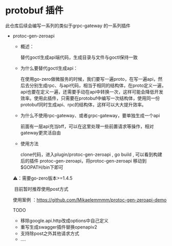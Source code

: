 # protobuf 插件

此仓库后续会编写一系列的类似于grpc-gateway 的一系列插件



- protoc-gen-zeroapi

  - 概述：

    替代goctl生成api端代码，生成目录与文件与goctl保持一致

  - 为什么要替代goctl生成api：

    在使用go-zero做微服务的时候，我们要写一遍proto，在写一遍api，然后去分别生成rpc、与api代码，相当于相同的结构体，在proto定义一遍，api也要在定义一遍，还需要手动在api中转换一次，这样可能会降低开发效率。使用此插件，只需要在protobuf中编写一次结构体，使用同一份protobuf同时生成api、rpc的结构体，这样可以大大提升效率。

  - 为什么不使用rpc-gateway、或者grpc-gateway，要单独生成一个api

    前面有一层api充当bff，可以在这里处理一些前置请求等操作，相对gateway更灵活自由

  - 使用方法

    clone代码，进入plugin/protoc-gen-zeroapi ,  go build , 可以看到构建后的插件 protoc-gen-zeroapi，将protoc-gen-zeroapi 移动到 $GOPATH/bin下即可

  

  ⚠️：需要go-zero版本>=1.4.5 
  
  ​		 目前暂时推荐使用post方式
  
  
  
   使用案例 ：https://github.com/Mikaelemmmm/protoc-gen-zeroapi-demo
  
  
  
  TODO
  
  - 移除google.api.http改成options中自己定义
  - 重写生成swagger插件替换openapiv2
  - 支持除post之外其他请求方式
  - ....
  
  
  
  



